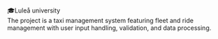 🎓Luleå university <br>
The project is a taxi management system featuring fleet and ride management with user input handling, validation, and data processing.
